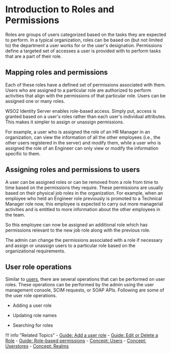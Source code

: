 # Introduction to Roles and Permissions

Roles are groups of users categorized based on the tasks they are expected to perform. In a typical organization, roles can be based on (but not limited to) the department a user works for or the user's designation. Permissions define a targeted set of accesses a user is provided with to perform tasks that are a part of their role. 

## Mapping roles and permissions

Each of these roles have a defined set of permissions associated with them. Users who are assigned to a particular role are authorized to perform activities that align with the permissions of that particular role. Users can be assigned one or many roles. 

WSO2 Identity Server enables role-based access. Simply put, access is granted based on a user's roles rather than each user's individual attributes. This makes it simpler to assign or unassign permissions.

For example, a user who is assigned the role of an HR Manager in an organization, can view the information of all the other employees (i.e., the other users registered in the server) and modify them, while a user who is assigned the role of an Engineer can only view or modify the information specific to them. 

## Assigning roles and permissions to users

A user can be assigned roles or can be removed from a role from time to time based on the permissions they require. These permissions are usually based on their physical job roles in the organization. For example, when an employee who held an Engineer role previously is promoted to a Technical Manager role now, this employee is expected to carry out more managerial activities and is entitled to more information about the other employees in the team. 

So this employee can now be assigned an additional role which has permissions relevant to the new job role along with the previous role. 

The admin can change the permissions associated with a role if necessary and assign or unassign users to a particular role based on the organizational requirements. 


## User role operations
Similar to [users](../users), there are several operations that can be performed on user roles. These operations can be performed by the admin using the user management console, SCIM requests, or SOAP APIs. Following are some of the user role operations. 

- Adding a user role

- Updating role names

- Searching for roles 



!!! info "Related Topics" 
    - [Guide: Add a user role](../../../guides/identity-lifecycles/add-user-roles)
    - [Guide: Edit or Delete a Role](../../../guides/identity-lifecycles/edit-delete-roles)
    - [Guide: Role-based permissions](../../../guides/identity-lifecycles/role-based-permissions)
    - [Concept: Users](../users)
    - [Concept: Userstores](../userstores)
    - [Concept: Realms](../realm)


